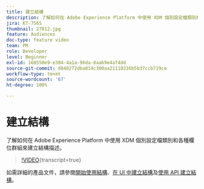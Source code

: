 ```yaml
---
title: 建立結構
description: 了解如何在 Adobe Experience Platform 中使用 XDM 個別設定檔類別和各種欄位群組來建立結構描述。
jira: KT-7565
thumbnail: 27012.jpg
feature: Audiences
doc-type: feature video
team: PM
role: Developer
level: Beginner
exl-id: 168550e9-e304-4a1a-96da-8aab9e4af4dd
source-git-commit: d848272dba814c300aa21110316b5b37ccb719ce
workflow-type: tm+mt
source-wordcount: '67'
ht-degree: 100%

---
```


# 建立結構

了解如何在 Adobe Experience Platform 中使用 XDM 個別設定檔類別和各種欄位群組來建立結構描述。

>[!VIDEO](https://video.tv.adobe.com/v/3430222?quality=12&learn=on&captions=chi_hant){transcript=true}

如需詳細的產品文件，請參閱[開始使用結構](https://experienceleague.adobe.com/docs/journey-optimizer/using/data-management/get-started-schemas.html?lang=zh-Hant)、[在 UI 中建立結構](https://experienceleague.adobe.com/docs/experience-platform/xdm/tutorials/create-schema-ui.html?lang=zh-Hant)及[使用 API 建立結構](https://experienceleague.adobe.com/docs/experience-platform/xdm/tutorials/create-schema-api.html?lang=zh-Hant)。
